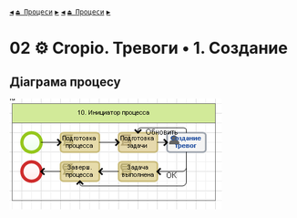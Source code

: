 ﻿[`◀`](../../P01/P01.md) [`⏏ Процеси`](../../README.md)  [`▶`](../../P03/P03.md)
[`◀`](../P01/P01.md) [`⏏ Процеси`](../../README.md)  [`▶`](../P03/P03.md)
# 02 ⚙ Cropio. Тревоги • 1. Создание

## Діаграма процесу
![P02_Diagram](./Images/P02_Diagram.png)